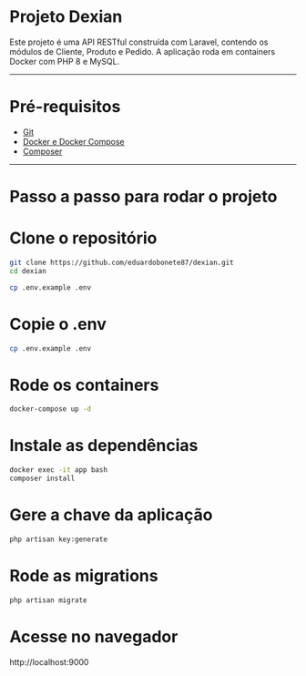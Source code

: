 # Projeto Dexian

Este projeto é uma API RESTful construída com Laravel, contendo os módulos de Cliente, Produto e Pedido. A aplicação roda em containers Docker com PHP 8 e MySQL.

---

# Pré-requisitos

- [Git](https://git-scm.com/)
- [Docker e Docker Compose](https://www.docker.com/)
- [Composer](https://getcomposer.org/)

---

# Passo a passo para rodar o projeto

# Clone o repositório

```bash
git clone https://github.com/eduardobonete87/dexian.git
cd dexian

cp .env.example .env

```


# Copie o .env

```bash
cp .env.example .env
```


# Rode os containers

```bash
docker-compose up -d
```

# Instale as dependências

```bash
docker exec -it app bash
composer install
```

# Gere a chave da aplicação

```bash
php artisan key:generate
```

# Rode as migrations

```bash
php artisan migrate
```

# Acesse no navegador
http://localhost:9000
